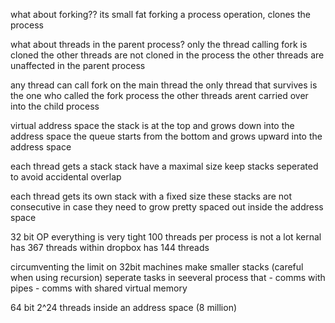 what about forking??
its small fat
forking a process operation, clones the process

what about threads in the parent process?
only the thread calling fork is cloned
the other threads are not cloned in the process
the other threads are unaffected in the parent process

any thread can call fork on the main thread
the only thread that survives is the one who called the fork process
the other threads arent carried over into the child process

virtual address space
the stack is at the top and grows down into the address space
the queue starts from the bottom and grows upward into the address space

each thread gets a stack
stack have a maximal size
keep stacks seperated to avoid accidental overlap

each thread gets its own stack with a fixed size
these stacks are not consecutive in case they need to grow
pretty spaced out inside the address space 

32 bit OP everything is very tight
100 threads per process is not a lot
kernal has 367 threads within
dropbox has 144 threads

circumventing the limit on 32bit machines
make smaller stacks (careful when using recursion)
seperate tasks in seeveral process that
    - comms with pipes
    - comms with shared virtual memory

64 bit 2^24 threads inside an address space (8 million)

